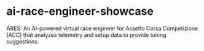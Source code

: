 # ai-race-engineer-showcase
ARES: An AI-powered virtual race engineer for Assetto Corsa Competizione (ACC) that analyzes telemetry and setup data to provide tuning suggestions.
